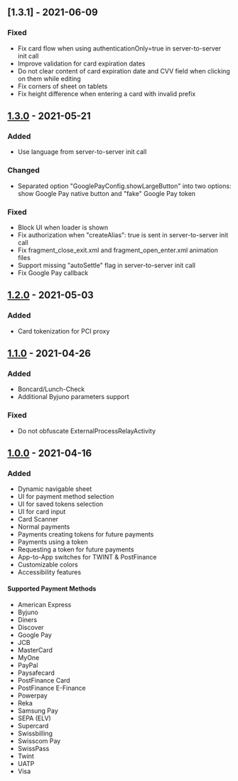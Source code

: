 ## [1.3.1] - 2021-06-09

### Fixed

- Fix card flow when using authenticationOnly=true in server-to-server init call
- Improve validation for card expiration dates
- Do not clear content of card expiration date and CVV field when clicking on them while editing
- Fix corners of sheet on tablets
- Fix height difference when entering a card with invalid prefix

## [1.3.0] - 2021-05-21

### Added

- Use language from server-to-server init call

### Changed

- Separated option "GooglePayConfig.showLargeButton" into two options: show Google Pay native button and "fake" Google Pay token

### Fixed

- Block UI when loader is shown
- Fix authorization when "createAlias": true is sent in server-to-server init call
- Fix fragment_close_exit.xml and fragment_open_enter.xml animation files
- Support missing "autoSettle" flag in server-to-server init call
- Fix Google Pay callback

## [1.2.0] - 2021-05-03

### Added

- Card tokenization for PCI proxy

## [1.1.0] - 2021-04-26

### Added

- Boncard/Lunch-Check
- Additional Byjuno parameters support

### Fixed

- Do not obfuscate ExternalProcessRelayActivity

## [1.0.0] - 2021-04-16

### Added

- Dynamic navigable sheet
- UI for payment method selection
- UI for saved tokens selection
- UI for card input
- Card Scanner
- Normal payments
- Payments creating tokens for future payments
- Payments using a token
- Requesting a token for future payments
- App-to-App switches for TWINT & PostFinance
- Customizable colors
- Accessibility features

#### Supported Payment Methods
- American Express
- Byjuno
- Diners
- Discover
- Google Pay
- JCB
- MasterCard
- MyOne
- PayPal
- Paysafecard
- PostFinance Card
- PostFinance E-Finance
- Powerpay
- Reka
- Samsung Pay
- SEPA (ELV)
- Supercard
- Swissbilling
- Swisscom Pay
- SwissPass
- Twint
- UATP
- Visa

[1.3.0]: https://github.com/datatrans/android-sdk/releases/tag/1.3.0
[1.2.0]: https://github.com/datatrans/android-sdk/releases/tag/1.2.0
[1.1.0]: https://github.com/datatrans/android-sdk/releases/tag/1.1.0
[1.0.0]: https://github.com/datatrans/android-sdk/releases/tag/1.0.0
